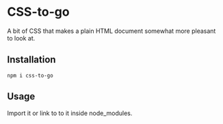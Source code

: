 # CSS-to-go

A bit of CSS that makes a plain HTML document somewhat more pleasant to look at.


## Installation

    npm i css-to-go

## Usage

Import it or link to to it inside node_modules.

